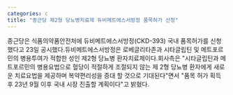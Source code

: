 ```yaml
---
categories: c
title: "종근당 제2형 당뇨병치료제 듀비메트에스서방정 품목허가 신청"
---
```

종근당은 식품의약품안전처에 듀비메트에스서방정(CKD-393) 국내 품목허가를 신청했다고 23일 공시했다.듀비메트에스서방정은 로베글리타존과 시타글립틴 및 메트포르민의 병용투여가 적합한 성인 제2형 당뇨병 환자치료제이다.회사측은 "시타글립틴과 메트포르민의 병용요법으로 혈당이 적절하게 조절되지 않는 제 2형 당뇨병 환자에게 새로운 치료요법을 제공하며 복약편리성을 증대 할 것으로 기대된다"면서 "품목 허가 획득 후 23년 9월 이후 국내 시장 진출할 계획이다"고 밝혔다.